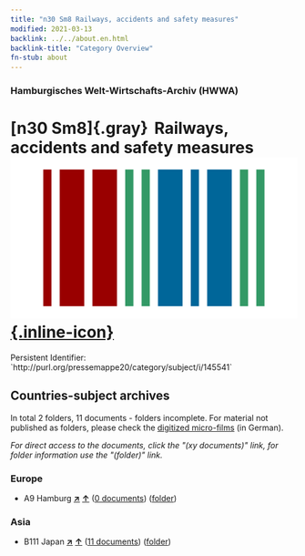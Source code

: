 ```yaml
---
title: "n30 Sm8 Railways, accidents and safety measures"
modified: 2021-03-13
backlink: ../../about.en.html
backlink-title: "Category Overview"
fn-stub: about
---
```


### Hamburgisches Welt-Wirtschafts-Archiv (HWWA)

# [n30 Sm8]{.gray}&#8201; Railways, accidents and safety measures &#160; [![Wikidata](/images/Wikidata-logo.svg "Wikidata"){.inline-icon}](http://www.wikidata.org/entity/Q104711135)

<div class="hint">Persistent Identifier: `http://purl.org/pressemappe20/category/subject/i/145541`</div>







## Countries-subject archives





In total 2 folders, 11 documents - folders incomplete.
For material not published as folders, please check the [digitized micro-films](/film/h1_sh.de.html) (in German).

_For direct access to the documents, click the "(xy documents)" link, for folder information use the "(folder)" link._



### Europe

- A9 Hamburg [**&nearr;**](../../../geo/i/140905/about.en.html "Hamburg (all folders)") [**&uarr;**](../../../geo/about.en.html#A9 "Country category system") (<a href="https://pm20.zbw.eu/iiifview/folder/sh/140905,145541" title="about: Hamburg : Railways, accidents and safety measures" target="_blank">0 documents</a>) ([folder](../../../../folder/sh/1409xx/140905/1455xx/145541/about.en.html))

### Asia

- B111 Japan [**&nearr;**](../../../geo/i/141272/about.en.html "Japan (all folders)") [**&uarr;**](../../../geo/about.en.html#B111 "Country category system") (<a href="https://pm20.zbw.eu/iiifview/folder/sh/141272,145541" title="about: Japan : Railways, accidents and safety measures" target="_blank">11 documents</a>) ([folder](../../../../folder/sh/1412xx/141272/1455xx/145541/about.en.html))








